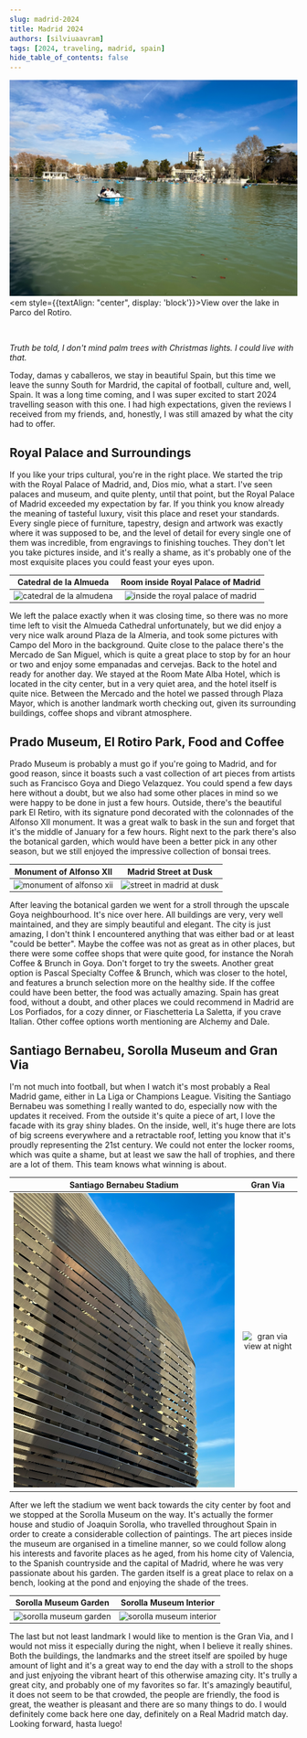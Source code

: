```yaml
---
slug: madrid-2024
title: Madrid 2024
authors: [silviuaavram]
tags: [2024, traveling, madrid, spain]
hide_table_of_contents: false
---
```


![parco del rotiro lake](./el-retiro-park.jpg) <em
style={{textAlign: "center", display: 'block'}}>View over the lake in Parco del
Rotiro.</em>

<br />

_Truth be told, I don't mind palm trees with Christmas lights. I could live with
that._

Today, damas y caballeros, we stay in beautiful Spain, but this time we leave
the sunny South for Mardrid, the capital of football, culture and, well, Spain.
It was a long time coming, and I was super excited to start 2024 travelling
season with this one. I had high expectations, given the reviews I received from
my friends, and, honestly, I was still amazed by what the city had to offer.

## Royal Palace and Surroundings

If you like your trips cultural, you're in the right place. We started the trip
with the Royal Palace of Madrid, and, Dios mio, what a start. I've seen palaces
and museum, and quite plenty, until that point, but the Royal Palace of Madrid
exceeded my expectation by far. If you think you know already the meaning of
tasteful luxury, visit this place and reset your standards. Every single piece
of furniture, tapestry, design and artwork was exactly where it was supposed to
be, and the level of detail for every single one of them was incredible, from
engravings to finishing touches. They don't let you take pictures inside, and
it's really a shame, as it's probably one of the most exquisite places you could
feast your eyes upon.

|                  Catedral de la Almueda                   |            Room inside Royal Palace of Madrid            |
| :-------------------------------------------------------: | :------------------------------------------------------: |
| ![catedral de la almudena](./catedral-de-la-almudena.jpg) | ![inside the royal palace of madrid](./royal-palace.jpg) |

We left the palace exactly when it was closing time, so there was no more time
left to visit the Almueda Cathedral unfortunately, but we did enjoy a very nice
walk around Plaza de la Almeria, and took some pictures with Campo del Moro in
the background. Quite close to the palace there's the Mercado de San Miguel,
which is quite a great place to stop by for an hour or two and enjoy some
empanadas and cervejas. Back to the hotel and ready for another day. We stayed
at the Room Mate Alba Hotel, which is located in the city center, but in a very
quiet area, and the hotel itself is quite nice. Between the Mercado and the
hotel we passed through Plaza Mayor, which is another landmark worth checking
out, given its surrounding buildings, coffee shops and vibrant atmosphere.

## Prado Museum, El Rotiro Park, Food and Coffee

Prado Museum is probably a must go if you're going to Madrid, and for good
reason, since it boasts such a vast collection of art pieces from artists such
as Francisco Goya and Diego Velazquez. You could spend a few days here without a
doubt, but we also had some other places in mind so we were happy to be done in
just a few hours. Outside, there's the beautiful park El Retiro, with its
signature pond decorated with the colonnades of the Alfonso XII monument. It was
a great walk to bask in the sun and forget that it's the middle of January for a
few hours. Right next to the park there's also the botanical garden, which would
have been a better pick in any other season, but we still enjoyed the impressive
collection of bonsai trees.

|                 Monument of Alfonso XII                 |              Madrid Street at Dusk               |
| :-----------------------------------------------------: | :----------------------------------------------: |
| ![monument of alfonso xii](./monumento-alfonso-xii.jpg) | ![street in madrid at dusk](./madrid-street.jpg) |

After leaving the botanical garden we went for a stroll through the upscale Goya
neighbourhood. It's nice over here. All buildings are very, very well
maintained, and they are simply beautiful and elegant. The city is just amazing,
I don't think I encountered anything that was either bad or at least "could be
better". Maybe the coffee was not as great as in other places, but there were
some coffee shops that were quite good, for instance the Norah Coffee & Brunch
in Goya. Don't forget to try the sweets. Another great option is Pascal
Specialty Coffee & Brunch, which was closer to the hotel, and features a brunch
selection more on the healthy side. If the coffee could have been better, the
food was actually amazing. Spain has great food, without a doubt, and other
places we could recommend in Madrid are Los Porfiados, for a cozy dinner, or
Fiaschetteria La Saletta, if you crave Italian. Other coffee options worth
mentioning are Alchemy and Dale.

## Santiago Bernabeu, Sorolla Museum and Gran Via

I'm not much into football, but when I watch it's most probably a Real Madrid
game, either in La Liga or Champions League. Visiting the Santiago Bernabeu was
something I really wanted to do, especially now with the updates it received.
From the outside it's quite a piece of art, I love the facade with its gray
shiny blades. On the inside, well, it's huge there are lots of big screens
everywhere and a retractable roof, letting you know that it's proudly
representing the 21st century. We could not enter the locker rooms, which was
quite a shame, but at least we saw the hall of trophies, and there are a lot of
them. This team knows what winning is about.

|               Santiago Bernabeu Stadium               |                 Gran Via                  |
| :---------------------------------------------------: | :---------------------------------------: |
| ![santiago bernabeu stadium](./santiago-bernabeu.jpg) | ![gran via view at night](./gran-via.jpg) |

After we left the stadium we went back towards the city center by foot and we
stopped at the Sorolla Museum on the way. It's actually the former house and
studio of Joaquin Sorolla, who travelled throughout Spain in order to create a
considerable collection of paintings. The art pieces inside the museum are
organised in a timeline manner, so we could follow along his interests and
favorite places as he aged, from his home city of Valencia, to the Spanish
countryside and the capital of Madrid, where he was very passionate about his
garden. The garden itself is a great place to relax on a bench, looking at the
pond and enjoying the shade of the trees.

|                 Sorolla Museum Garden                 |                  Sorolla Museum Interior                  |
| :---------------------------------------------------: | :-------------------------------------------------------: |
| ![sorolla museum garden](./sorolla-museum-garden.jpg) | ![sorolla museum interior](./sorolla-museum-interior.jpg) |

The last but not least landmark I would like to mention is the Gran Via, and I
would not miss it especially during the night, when I believe it really shines.
Both the buildings, the landmarks and the street itself are spoiled by huge
amount of light and it's a great way to end the day with a stroll to the shops
and just enjyoing the vibrant heart of this otherwise amazing city. It's trully
a great city, and probably one of my favorites so far. It's amazingly beautiful,
it does not seem to be that crowded, the people are friendly, the food is great,
the weather is pleasant and there are so many things to do. I would definitely
come back here one day, definitely on a Real Madrid match day. Looking forward,
hasta luego!
